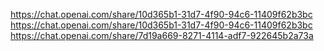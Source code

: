 https://chat.openai.com/share/10d365b1-31d7-4f90-94c6-11409f62b3bc
https://chat.openai.com/share/10d365b1-31d7-4f90-94c6-11409f62b3bc
https://chat.openai.com/share/7d19a669-8271-4114-adf7-922645b2a73a
